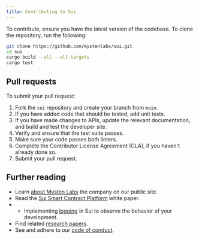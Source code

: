 ```yaml
---
title: Contributing to Sui
---
```


To contribute, ensure you have the latest version of the codebase. To clone the repository, run the following:
```bash
git clone https://github.com/mystenlabs/sui.git
cd sui
cargo build --all --all-targets
cargo test
```

## Pull requests

To submit your pull request:

1. Fork the `sui` repository and create your branch from `main`.
2. If you have added code that should be tested, add unit tests.
3. If you have made changes to APIs, update the relevant documentation, and build and test the developer site.
4. Verify and ensure that the test suite passes.
5. Make sure your code passes both linters.
6. Complete the Contributor License Agreement (CLA), if you haven't already done so.
7. Submit your pull request.

## Further reading

* Learn [about Mysten Labs](https://mystenlabs.com/) the company on our public site.
* Read the [Sui Smart Contract Platform](../../paper/sui.pdf) white paper.
* * Implementing [logging](observability.md) in Sui to observe the behavior of your development.
* Find related [research papers](research-papers.md).
* See and adhere to our [code of conduct](code-of-conduct.md).
